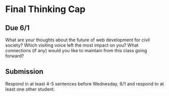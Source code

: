 # Final Thinking Cap

## Due 6/1

What are your thoughts about the future of web development for civil society? Which visiting voice left the most impact on you? What connections (if any) would you like to maintain from this class going forward?

## Submission

Respond in at least 4-5 sentences before Wednesday, 6/1 and respond to at least one other student.